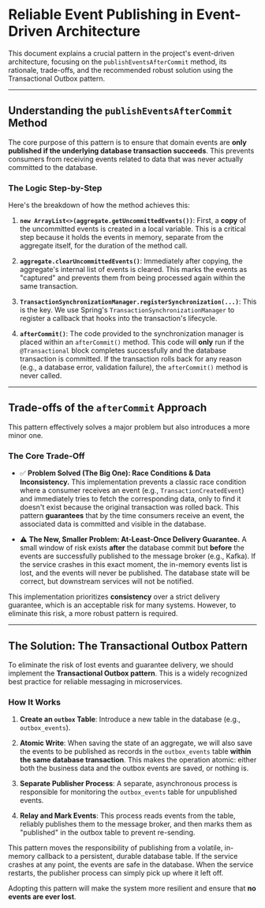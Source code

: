 

# Reliable Event Publishing in Event-Driven Architecture

This document explains a crucial pattern in the project's event-driven architecture, focusing on the `publishEventsAfterCommit` method, its rationale, trade-offs, and the recommended robust solution using the Transactional Outbox pattern.

***

## Understanding the `publishEventsAfterCommit` Method

The core purpose of this pattern is to ensure that domain events are **only published if the underlying database transaction succeeds**. This prevents consumers from receiving events related to data that was never actually committed to the database.

### The Logic Step-by-Step

Here's the breakdown of how the method achieves this:

1.  **`new ArrayList<>(aggregate.getUncommittedEvents())`**: First, a **copy** of the uncommitted events is created in a local variable. This is a critical step because it holds the events in memory, separate from the aggregate itself, for the duration of the method call.

2.  **`aggregate.clearUncommittedEvents()`**: Immediately after copying, the aggregate's internal list of events is cleared. This marks the events as "captured" and prevents them from being processed again within the same transaction.

3.  **`TransactionSynchronizationManager.registerSynchronization(...)`**: This is the key. We use Spring's `TransactionSynchronizationManager` to register a callback that hooks into the transaction's lifecycle.

4.  **`afterCommit()`**: The code provided to the synchronization manager is placed within an `afterCommit()` method. This code will **only** run if the `@Transactional` block completes successfully and the database transaction is committed. If the transaction rolls back for any reason (e.g., a database error, validation failure), the `afterCommit()` method is never called.

***

## Trade-offs of the `afterCommit` Approach

This pattern effectively solves a major problem but also introduces a more minor one.

### The Core Trade-Off

* ✅ **Problem Solved (The Big One): Race Conditions & Data Inconsistency.**
  This implementation prevents a classic race condition where a consumer receives an event (e.g., `TransactionCreatedEvent`) and immediately tries to fetch the corresponding data, only to find it doesn't exist because the original transaction was rolled back. This pattern **guarantees** that by the time consumers receive an event, the associated data is committed and visible in the database.

* ⚠️ **The New, Smaller Problem: At-Least-Once Delivery Guarantee.**
  A small window of risk exists **after** the database commit but **before** the events are successfully published to the message broker (e.g., Kafka). If the service crashes in this exact moment, the in-memory events list is lost, and the events will never be published. The database state will be correct, but downstream services will not be notified.

This implementation prioritizes **consistency** over a strict delivery guarantee, which is an acceptable risk for many systems. However, to eliminate this risk, a more robust pattern is required.

***

## The Solution: The Transactional Outbox Pattern 

To eliminate the risk of lost events and guarantee delivery, we should implement the **Transactional Outbox pattern**. This is a widely recognized best practice for reliable messaging in microservices.

### How It Works



1.  **Create an `outbox` Table**: Introduce a new table in the database (e.g., `outbox_events`).

2.  **Atomic Write**: When saving the state of an aggregate, we will also save the events to be published as records in the `outbox_events` table **within the same database transaction**. This makes the operation atomic: either both the business data and the outbox events are saved, or nothing is.

3.  **Separate Publisher Process**: A separate, asynchronous process is responsible for monitoring the `outbox_events` table for unpublished events.

4.  **Relay and Mark Events**: This process reads events from the table, reliably publishes them to the message broker, and then marks them as "published" in the outbox table to prevent re-sending.

This pattern moves the responsibility of publishing from a volatile, in-memory callback to a persistent, durable database table. If the service crashes at any point, the events are safe in the database. When the service restarts, the publisher process can simply pick up where it left off.

Adopting this pattern will make the system more resilient and ensure that **no events are ever lost**.